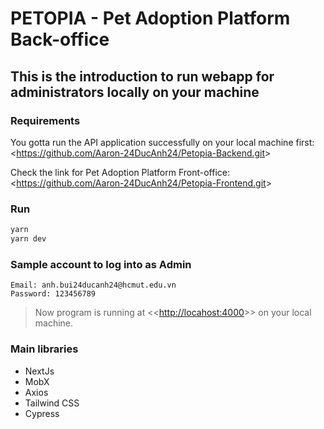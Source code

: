 # PETOPIA - Pet Adoption Platform Back-office

## This is the introduction to run webapp for administrators locally on your machine

### Requirements

You gotta run the API application successfully on your local machine first:
<<https://github.com/Aaron-24DucAnh24/Petopia-Backend.git>>

Check the link for Pet Adoption Platform Front-office: 
<<https://github.com/Aaron-24DucAnh24/Petopia-Frontend.git>>

### Run

```bash
yarn
yarn dev
```

### Sample account to log into as Admin
```
Email: anh.bui24ducanh24@hcmut.edu.vn
Password: 123456789
```

> Now program is running at <<<http://locahost:4000>>> on your local machine.

### Main libraries

- NextJs
- MobX
- Axios
- Tailwind CSS
- Cypress
